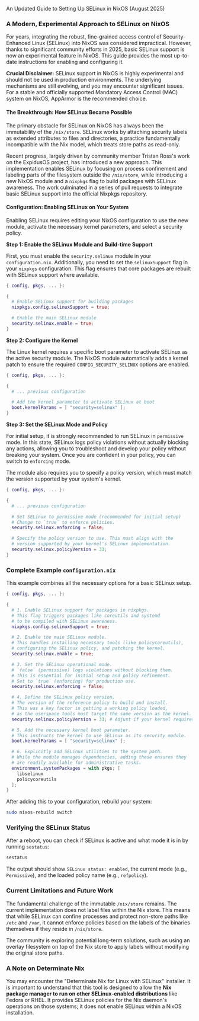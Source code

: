 An Updated Guide to Setting Up SELinux in NixOS (August 2025)

### A Modern, Experimental Approach to SELinux on NixOS

For years, integrating the robust, fine-grained access control of Security-Enhanced Linux (SELinux) into NixOS was considered impractical. However, thanks to significant community efforts in 2025, basic SELinux support is now an experimental feature in NixOS. This guide provides the most up-to-date instructions for enabling and configuring it.

**Crucial Disclaimer:** SELinux support in NixOS is highly experimental and should not be used in production environments. The underlying mechanisms are still evolving, and you may encounter significant issues. For a stable and officially supported Mandatory Access Control (MAC) system on NixOS, AppArmor is the recommended choice.

#### The Breakthrough: How SELinux Became Possible

The primary obstacle for SELinux on NixOS has always been the immutability of the `/nix/store`. SELinux works by attaching security labels as extended attributes to files and directories, a practice fundamentally incompatible with the Nix model, which treats store paths as read-only.

Recent progress, largely driven by community member Tristan Ross's work on the ExpidusOS project, has introduced a new approach. This implementation enables SELinux by focusing on process confinement and labeling parts of the filesystem outside the `/nix/store`, while introducing a new NixOS module and a `nixpkgs` flag to build packages with SELinux awareness. The work culminated in a series of pull requests to integrate basic SELinux support into the official Nixpkgs repository.

#### Configuration: Enabling SELinux on Your System

Enabling SELinux requires editing your NixOS configuration to use the new module, activate the necessary kernel parameters, and select a security policy.

**Step 1: Enable the SELinux Module and Build-time Support**

First, you must enable the `security.selinux` module in your `configuration.nix`. Additionally, you need to set the `selinuxSupport` flag in your `nixpkgs` configuration. This flag ensures that core packages are rebuilt with SELinux support where available.

```nix
{ config, pkgs, ... }:

{
  # Enable SELinux support for building packages
  nixpkgs.config.selinuxSupport = true;

  # Enable the main SELinux module
  security.selinux.enable = true;
}
```

**Step 2: Configure the Kernel**

The Linux kernel requires a specific boot parameter to activate SELinux as the active security module. The NixOS module automatically adds a kernel patch to ensure the required `CONFIG_SECURITY_SELINUX` options are enabled.

```nix
{ config, pkgs, ... }:

{
  # ... previous configuration

  # Add the kernel parameter to activate SELinux at boot
  boot.kernelParams = [ "security=selinux" ];
}
```

**Step 3: Set the SELinux Mode and Policy**

For initial setup, it is strongly recommended to run SELinux in `permissive` mode. In this state, SELinux logs policy violations without actually blocking any actions, allowing you to troubleshoot and develop your policy without breaking your system. Once you are confident in your policy, you can switch to `enforcing` mode.

The module also requires you to specify a policy version, which must match the version supported by your system's kernel.

```nix
{ config, pkgs, ... }:

{
  # ... previous configuration

  # Set SELinux to permissive mode (recommended for initial setup)
  # Change to `true` to enforce policies.
  security.selinux.enforcing = false;

  # Specify the policy version to use. This must align with the
  # version supported by your kernel's SELinux implementation.
  security.selinux.policyVersion = 33;
}
```

### Complete Example `configuration.nix`

This example combines all the necessary options for a basic SELinux setup.

```nix
{ config, pkgs, ... }:

{
  # 1. Enable SELinux support for packages in nixpkgs.
  # This flag triggers packages like coreutils and systemd
  # to be compiled with SELinux awareness.
  nixpkgs.config.selinuxSupport = true;

  # 2. Enable the main SELinux module.
  # This handles installing necessary tools (like policycoreutils),
  # configuring the SELinux policy, and patching the kernel.
  security.selinux.enable = true;

  # 3. Set the SELinux operational mode.
  # `false` (permissive) logs violations without blocking them.
  # This is essential for initial setup and policy refinement.
  # Set to `true` (enforcing) for production use.
  security.selinux.enforcing = false;

  # 4. Define the SELinux policy version.
  # The version of the reference policy to build and install.
  # This was a key factor in getting a working policy loaded,
  # as the userspace tools must target the same version as the kernel.
  security.selinux.policyVersion = 33; # Adjust if your kernel requires a different version

  # 5. Add the necessary kernel boot parameter.
  # This instructs the kernel to use SELinux as its security module.
  boot.kernelParams = [ "security=selinux" ];

  # 6. Explicitly add SELinux utilities to the system path.
  # While the module manages dependencies, adding these ensures they
  # are readily available for administrative tasks.
  environment.systemPackages = with pkgs; [
    libselinux
    policycoreutils
  ];
}
```

After adding this to your configuration, rebuild your system:

```sh
sudo nixos-rebuild switch
```

### Verifying the SELinux Status

After a reboot, you can check if SELinux is active and what mode it is in by running `sestatus`:

```sh
sestatus
```

The output should show `SELinux status: enabled`, the current mode (e.g., `Permissive`), and the loaded policy name (e.g., `refpolicy`).

### Current Limitations and Future Work

The fundamental challenge of the immutable `/nix/store` remains. The current implementation does not label files within the Nix store. This means that while SELinux can confine processes and protect non-store paths like `/etc` and `/var`, it cannot enforce policies based on the labels of the binaries themselves if they reside in `/nix/store`.

The community is exploring potential long-term solutions, such as using an overlay filesystem on top of the Nix store to apply labels without modifying the original store paths.

### A Note on Determinate Nix

You may encounter the "Determinate Nix for Linux with SELinux" installer. It is important to understand that this tool is designed to allow the **Nix package manager to run on other SELinux-enabled distributions** like Fedora or RHEL. It provides SELinux policies for the Nix daemon's operations on those systems; it does not enable SELinux within a NixOS installation.
